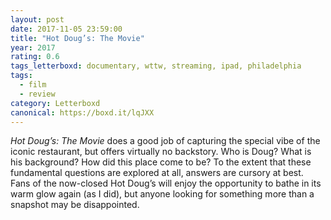 ```yaml
---
layout: post 
date: 2017-11-05 23:59:00
title: "Hot Doug’s: The Movie"
year: 2017
rating: 0.6
tags_letterboxd: documentary, wttw, streaming, ipad, philadelphia
tags:
  - film
  - review
category: Letterboxd
canonical: https://boxd.it/lqJXX
---
```


<cite>Hot Doug’s: The Movie</cite> does a good job of capturing the special vibe of the iconic restaurant, but offers virtually no backstory. Who is Doug? What is his background? How did this place come to be? To the extent that these fundamental questions are explored at all, answers are cursory at best. Fans of the now-closed Hot Doug’s will enjoy the opportunity to bathe in its warm glow again (as I did), but anyone looking for something more than a snapshot may be disappointed.